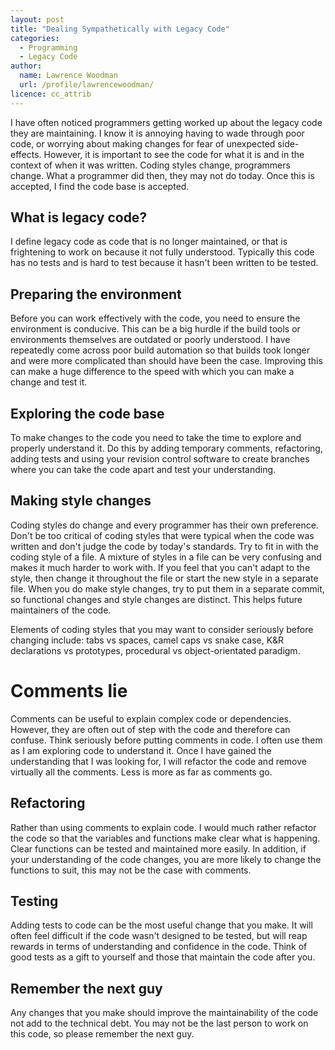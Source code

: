 ```yaml
---
layout: post
title: "Dealing Sympathetically with Legacy Code"
categories:
  - Programming
  - Legacy Code
author:
  name: Lawrence Woodman
  url: /profile/lawrencewoodman/
licence: cc_attrib
---
```

I have often noticed programmers getting worked up about the legacy code they are maintaining.  I know it is annoying having to wade through poor code, or
worrying about making changes for fear of unexpected side-effects.  However, it is important to see the code for what it is and in the context of when it was written.  Coding styles change, programmers change.  What a programmer did then, they may not do today.  Once this is accepted, I find the code base is accepted.

## What is legacy code?
I define legacy code as code that is no longer maintained, or that is frightening to work on because it not fully understood.  Typically this code has no tests and is hard to test because it hasn't been written to be tested.

## Preparing the environment
Before you can work effectively with the code, you need to ensure the environment is conducive.  This can be a big hurdle if the build tools or environments  themselves are outdated or poorly understood.  I have repeatedly come across poor build automation so that builds took longer and were more complicated than should have been the case.  Improving this can make a huge difference to the speed with which you can make a change and test it.

## Exploring the code base
To make changes to the code you need to take the time to explore and properly understand it.  Do this by adding temporary comments, refactoring, adding tests and using your revision control software to create branches where you can take the code apart and test your understanding.

## Making style changes
Coding styles do change and every programmer has their own preference.  Don't be too critical of coding styles that were typical when the code was written and don't judge the code by today's standards.  Try to fit in with the coding style of a file.  A mixture of styles in a file can be very confusing and makes it much harder to work with.  If you feel that you can't adapt to the style, then change it throughout the file or start the new style in a separate file.  When you do make style changes, try to put them in a separate commit, so functional changes and style changes are distinct.  This helps future maintainers of the code. 

Elements of coding styles that you may want to consider seriously before changing include:  tabs vs spaces, camel caps vs snake case, K&R declarations vs prototypes, procedural vs object-orientated paradigm.

# Comments lie
Comments can be useful to explain complex code or dependencies.  However, they are often out of step with the code and therefore can confuse.  Think seriously before putting comments in code.  I often use them as I am exploring code to understand it.  Once I have gained the understanding that I was looking for, I will refactor the code and remove virtually all the comments.  Less is more as far as comments go.

## Refactoring
Rather than using comments to explain code.  I would much rather refactor the code so that the variables and functions make clear what is happening.  Clear functions can be tested and maintained more easily.  In addition, if your understanding of the code changes, you are more likely to change the functions to suit, this may not be the case with comments.

## Testing
Adding tests to code can be the most useful change that you make.  It will often feel difficult if the code wasn't designed to be tested, but will reap rewards in terms of understanding and confidence in the code.  Think of good tests as a gift to yourself and those that maintain the code after you.

## Remember the next guy
Any changes that you make should improve the maintainability of the code not add to the technical debt.  You may not be the last person to work on this code, so please remember the next guy.
